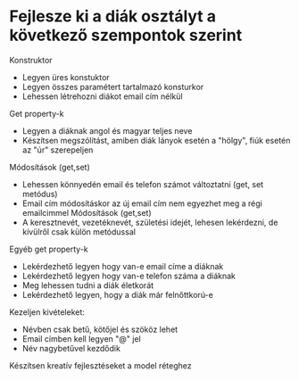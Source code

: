 # Fejlesze ki a diák osztályt a következő szempontok szerint

Konstruktor
- Legyen üres konstuktor
- Legyen összes paramétert tartalmazó konsturkor
- Lehessen létrehozni diákot email cím nélkül

Get property-k
- Legyen a diáknak angol és magyar teljes neve
- Készítsen megszólítást, amiben diák lányok esetén a "hölgy", fiúk esetén az "úr" szerepeljen

Módosítások (get,set)  
- Lehessen könnyedén email és telefon számot változtatni (get, set metódus)
- Email cím módosításkor az új email cím nem egyezhet meg a régi emailcimmel
Módosítások (get,set)
- A keresztnevét, vezetéknevét, születési idejét, lehesen lekérdezni, de kívülről csak külön metódussal

Egyéb get property-k
- Lekérdezhető legyen hogy van-e email címe a diáknak
- Lekérdezhető legyen hogy van-e telefon száma a diáknak
- Meg lehessen tudni a diák életkorát
- Lekérdezhető legyen, hogy a diák már felnőttkorú-e

Kezeljen kivételeket:
 - Névben csak betű, kötőjel és szököz lehet
 - Email címben kell legyen "@" jel
 - Név nagybetűvel kezdődik

Készítsen kreatív fejlesztéseket a model réteghez
